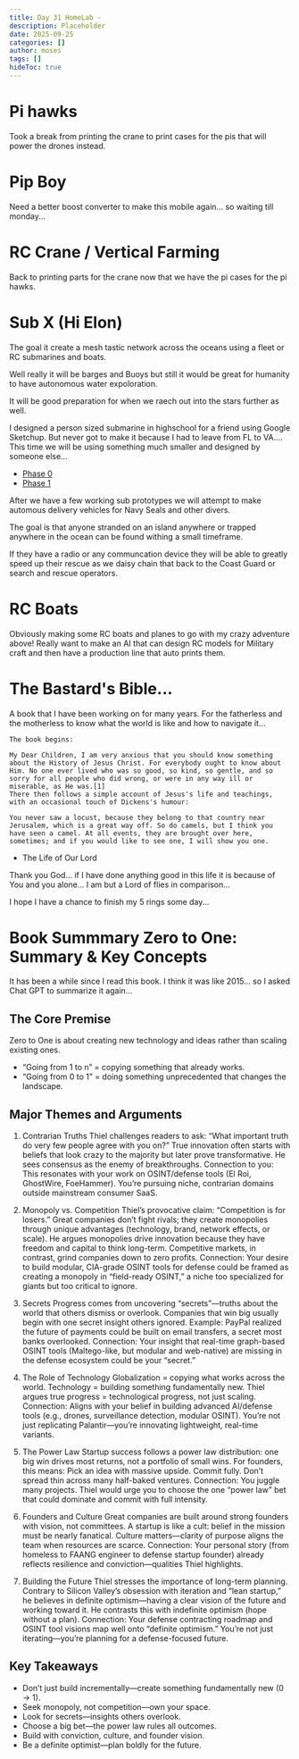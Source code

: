 ```yaml
---
title: Day 31 HomeLab - 
description: Placeholder
date: 2025-09-25
categories: []
author: moses
tags: []
hideToc: true
---
```


# Pi hawks

Took a break from printing the crane to print cases for the pis that will power the drones instead.

# Pip Boy 

Need a better boost converter to make this mobile again... so waiting till monday...

# RC Crane / Vertical Farming

Back to printing parts for the crane now that we have the pi cases for the pi hawks.

# Sub X (Hi Elon)

The goal it create a mesh tastic network across the oceans using a fleet or RC submarines and boats. 

Well really it will be barges and Buoys but still it would be great for humanity to have autonomous water expoloration. 

It will be good preparation for when we raech out into the stars further as well.

I designed a person sized submarine in highschool for a friend using Google Sketchup. But never got to make it because I had to leave from FL to VA.... This time we will be using something much smaller and designed by someone else...

* [Phase 0](https://www.thingiverse.com/thing:4560120)
* [Phase 1](https://www.thingiverse.com/thing:4575440)

After we have a few working sub prototypes we will attempt to make automous delivery vehicles for Navy Seals and other divers.

The goal is that anyone stranded on an island anywhere or trapped anywhere in the ocean can be found withing a small timeframe.

If they have a radio or any communcation device they will be able to greatly speed up their rescue as we daisy chain that back to the Coast Guard or search and rescue operators.

# RC Boats

Obviously making some RC boats and planes to go with my crazy adventure above! Really want to make an AI that can design RC models for Military craft and then have a production line that auto prints them.

# The Bastard's Bible...

A book that I have been working on for many years. For the fatherless and the motherless to know what the world is like and how to navigate it...

```
The book begins:

My Dear Children, I am very anxious that you should know something about the History of Jesus Christ. For everybody ought to know about Him. No one ever lived who was so good, so kind, so gentle, and so sorry for all people who did wrong, or were in any way ill or miserable, as He was.[1]
There then follows a simple account of Jesus's life and teachings, with an occasional touch of Dickens's humour:

You never saw a locust, because they belong to that country near Jerusalem, which is a great way off. So do camels, but I think you have seen a camel. At all events, they are brought over here, sometimes; and if you would like to see one, I will show you one.
```

- The Life of Our Lord

Thank you God... if I have done anything good in this life it is because of You and you alone... I am but a Lord of flies in comparison...

I hope I have a chance to finish my 5 rings some day...

# Book Summmary Zero to One: Summary & Key Concepts

It has been a while since I read this book. I think it was like 2015... so I asked Chat GPT to summarize it again...

## The Core Premise

Zero to One is about creating new technology and ideas rather than scaling existing ones.

- “Going from 1 to n” = copying something that already works.
- “Going from 0 to 1” = doing something unprecedented that changes the landscape.

## Major Themes and Arguments

1. Contrarian Truths
Thiel challenges readers to ask:
“What important truth do very few people agree with you on?”
True innovation often starts with beliefs that look crazy to the majority but later prove transformative.
He sees consensus as the enemy of breakthroughs.
Connection to you: This resonates with your work on OSINT/defense tools (El Roi, GhostWire, FoeHammer). You’re pursuing niche, contrarian domains outside mainstream consumer SaaS.

2. Monopoly vs. Competition
Thiel’s provocative claim: “Competition is for losers.”
Great companies don’t fight rivals; they create monopolies through unique advantages (technology, brand, network effects, or scale).
He argues monopolies drive innovation because they have freedom and capital to think long-term.
Competitive markets, in contrast, grind companies down to zero profits.
Connection: Your desire to build modular, CIA-grade OSINT tools for defense could be framed as creating a monopoly in “field-ready OSINT,” a niche too specialized for giants but too critical to ignore.

3. Secrets
Progress comes from uncovering “secrets”—truths about the world that others dismiss or overlook.
Companies that win big usually begin with one secret insight others ignored.
Example: PayPal realized the future of payments could be built on email transfers, a secret most banks overlooked.
Connection: Your insight that real-time graph-based OSINT tools (Maltego-like, but modular and web-native) are missing in the defense ecosystem could be your “secret.”

4. The Role of Technology
Globalization = copying what works across the world.
Technology = building something fundamentally new.
Thiel argues true progress = technological progress, not just scaling.
Connection: Aligns with your belief in building advanced AI/defense tools (e.g., drones, surveillance detection, modular OSINT). You’re not just replicating Palantir—you’re innovating lightweight, real-time variants.

5. The Power Law
Startup success follows a power law distribution: one big win drives most returns, not a portfolio of small wins.
For founders, this means:
Pick an idea with massive upside.
Commit fully.
Don’t spread thin across many half-baked ventures.
Connection: You juggle many projects. Thiel would urge you to choose the one “power law” bet that could dominate and commit with full intensity.

6. Founders and Culture
Great companies are built around strong founders with vision, not committees.
A startup is like a cult: belief in the mission must be nearly fanatical.
Culture matters—clarity of purpose aligns the team when resources are scarce.
Connection: Your personal story (from homeless to FAANG engineer to defense startup founder) already reflects resilience and conviction—qualities Thiel highlights.

7. Building the Future
Thiel stresses the importance of long-term planning.
Contrary to Silicon Valley’s obsession with iteration and “lean startup,” he believes in definite optimism—having a clear vision of the future and working toward it.
He contrasts this with indefinite optimism (hope without a plan).
Connection: Your defense contracting roadmap and OSINT tool visions map well onto “definite optimism.” You’re not just iterating—you’re planning for a defense-focused future.

## Key Takeaways

- Don’t just build incrementally—create something fundamentally new (0 → 1).
- Seek monopoly, not competition—own your space.
- Look for secrets—insights others overlook.
- Choose a big bet—the power law rules all outcomes.
- Build with conviction, culture, and founder vision.
- Be a definite optimist—plan boldly for the future.
